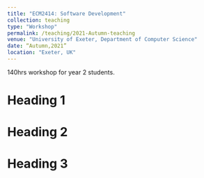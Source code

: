 ```yaml
---
title: "ECM2414: Software Development"
collection: teaching
type: "Workshop"
permalink: /teaching/2021-Autumn-teaching
venue: "University of Exeter, Department of Computer Science"
date: “Autumn,2021”
location: "Exeter, UK"
---
```

140hrs workshop for year 2 students.

Heading 1
======

Heading 2
======

Heading 3
======

